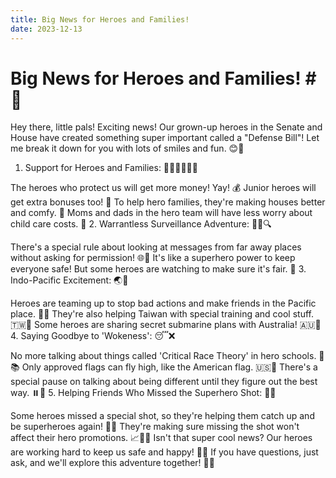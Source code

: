 ```yaml
---
title: Big News for Heroes and Families!
date: 2023-12-13
---
```


# Big News for Heroes and Families! # 🚀

Hey there, little pals! Exciting news! Our grown-up heroes in the Senate and House have created something super important called a "Defense Bill"! Let me break it down for you with lots of smiles and fun. 😊🎉

1. Support for Heroes and Families: 🦸‍♀️👨‍👩‍👧‍👦

The heroes who protect us will get more money! Yay! 💰
Junior heroes will get extra bonuses too! 🌟
To help hero families, they're making houses better and comfy. 🏡
Moms and dads in the hero team will have less worry about child care costs. 🍼
2. Warrantless Surveillance Adventure: 🕵️‍♂️🔍

There's a special rule about looking at messages from far away places without asking for permission! 🌐🚀
It's like a superhero power to keep everyone safe! But some heroes are watching to make sure it's fair. 👀
3. Indo-Pacific Excitement: 🌏🌊

Heroes are teaming up to stop bad actions and make friends in the Pacific place. 👫🤝
They're also helping Taiwan with special training and cool stuff. 🇹🇼💪
Some heroes are sharing secret submarine plans with Australia! 🇦🇺🚤
4. Saying Goodbye to 'Wokeness': 😴❌

No more talking about things called 'Critical Race Theory' in hero schools. 🚫📚
Only approved flags can fly high, like the American flag. 🇺🇸🚩
There's a special pause on talking about being different until they figure out the best way. ⏸️🤔
5. Helping Friends Who Missed the Superhero Shot: 💉🦠

Some heroes missed a special shot, so they're helping them catch up and be superheroes again! 💪🦸
They're making sure missing the shot won't affect their hero promotions. 📈🦸‍♂️
Isn't that super cool news? Our heroes are working hard to keep us safe and happy! 🌈🤗 If you have questions, just ask, and we'll explore this adventure together! 🚀🌟

